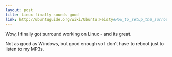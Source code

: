 ```yaml
---
layout: post
title: Linux finally sounds good
link: http://ubuntuguide.org/wiki/Ubuntu:Feisty#How_to_setup_the_surround_speakers_.285.1_and_others.29_with_ALSA
---
```


Wow, I finally got surround working on Linux - and its great.

Not as good as Windows, but good enough so I don't have to reboot just to
listen to my MP3s.

